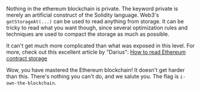 Nothing in the ethereum blockchain is private. The keyword private is merely an artificial construct of the Solidity language. Web3's `getStorageAt(...)` can be used to read anything from storage. It can be tricky to read what you want though, since several optimization rules and techniques are used to compact the storage as much as possible.

It can't get much more complicated than what was exposed in this level. For more, check out this excellent article by "Darius": [How to read Ethereum contract storage](https://medium.com/aigang-network/how-to-read-ethereum-contract-storage-44252c8af925)

Wow, you have mastered the Ethereum blockchain! It doesn't get harder than this. There's nothing you can't do, and we salute you. The flag is `i-own-the-blockchain`. 
